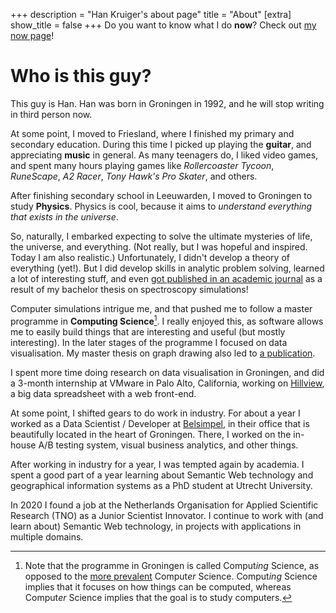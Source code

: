+++
description = "Han Kruiger's about page"
title = "About"
[extra]
show_title = false
+++
Do you want to know what I do **now**? Check out [my now page](/now)!

# Who is this guy?
This guy is Han.
Han was born in Groningen in 1992, and he will stop writing in third person now.

At some point, I moved to Friesland, where I finished my primary and secondary education.
During this time I picked up playing the **guitar**, and appreciating **music** in general.
As many teenagers do, I liked video games, and spent many hours playing games like *Rollercoaster Tycoon*, *RuneScape*, *A2 Racer*, *Tony Hawk's Pro Skater*, and others.

After finishing secondary school in Leeuwarden, I moved to Groningen to study **Physics**.
Physics is cool, because it aims to *understand everything that exists in the universe*.

So, naturally, I embarked expecting to solve the ultimate mysteries of life, the universe, and everything.
(Not really, but I was hopeful and inspired. Today I am also realistic.)
Unfortunately, I didn't develop a theory of everything (yet!).
But I did develop skills in analytic problem solving, learned a lot of interesting stuff, and even [got published in an academic journal](https://doi.org/10.1063/1.4907277) as a result of my bachelor thesis on spectroscopy simulations!

Computer simulations intrigue me, and that pushed me to follow a master programme in **Computing Science**[^1].
I really enjoyed this, as software allows me to easily build things that are interesting and useful (but mostly interesting).
In the later stages of the programme I focused on data visualisation.
My master thesis on graph drawing also led to [a publication](https://doi.org/10.1111/cgf.13187).

I spent more time doing research on data visualisation in Groningen, and did a 3-month internship at VMware in Palo Alto, California, working on [Hillview](https://github.com/vmware/hillview), a big data spreadsheet with a web front-end.

At some point, I shifted gears to do work in industry.
For about a year I worked as a Data Scientist / Developer at [Belsimpel](https://www.belsimpel.nl), in their office that is beautifully located in the heart of Groningen.
There, I worked on the in-house A/B testing system, visual business analytics, and other things.

After working in industry for a year, I was tempted again by academia. I spent a good part of a year learning about Semantic Web technology and geographical information systems as a PhD student at Utrecht University.

In 2020 I found a job at the Netherlands Organisation for Applied Scientific Research (TNO) as a Junior Scientist Innovator. I continue to work with (and learn about) Semantic Web technology, in projects with applications in multiple domains.

[^1]: Note that the programme in Groningen is called Comput*ing* Science, as opposed to the [more prevalent](https://books.google.com/ngrams/graph?content=computer+science%2Ccomputing+science) Comput*er* Science.
Comput*ing* Science implies that it focuses on how things can be computed, whereas Comput*er* Science implies that the goal is to study computers.
